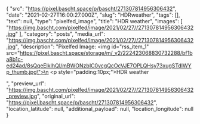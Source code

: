 {
  "src": "https://pixel.bascht.space/p/bascht/271307814956306432",
  "date": "2021-02-27T16:00:27.000Z",
  "slug": "HDRweather",
  "tags": [],
  "text": null,
  "type": "pixelfed_image",
  "title": "HDR weather",
  "images": [
    "https://img.bascht.com/pixelfed/image/2021/02/27//271307814956306432.jpg"
  ],
  "category": "posts",
  "media_url": "https://img.bascht.com/pixelfed/image/2021/02/27//271307814956306432.jpg",
  "description": "Pixelfed Image: <img id=\"rss_item_1\" src=\"https://pixel.bascht.space/storage/m/_v2/222423068830732288/bf1ba8b1c-ed24ad/8sQqeElkIhQI/mBWONzbIC0vcgQcOcVJE7OPLQHsy73xugSTdIWYp_thumb.jpg\">\n            <p style=\"padding:10px;\">HDR weather</p>",
  "preview_url": "https://img.bascht.com/pixelfed/image/2021/02/27//271307814956306432_preview.jpg",
  "original_url": "https://pixel.bascht.space/p/bascht/271307814956306432",
  "location_latitude": null,
  "additional_payload": null,
  "location_longitude": null
}